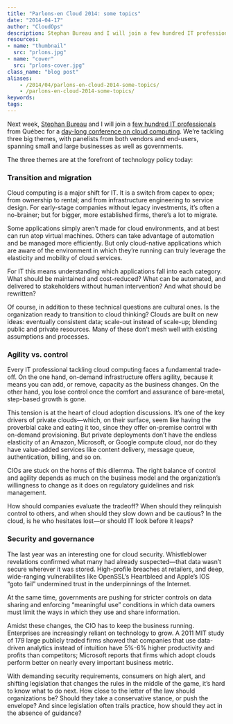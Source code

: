 ```yaml
---
title: "Parlons-en Cloud 2014: some topics"
date: "2014-04-17"
author: "CloudOps"
description: Stephan Bureau and I will join a few hundred IT professionals from Québec for a day-long conference on cloud computing.
resources:
- name: "thumbnail"
  src: "prlons.jpg"
- name: "cover"
  src: "prlons-cover.jpg"
class_name: "blog post"
aliases:
    - /2014/04/parlons-en-cloud-2014-some-topics/
    - /parlons-en-cloud-2014-some-topics/
keywords:
tags:
---
```



<p>Next week, <a href="http://en.wikipedia.org/wiki/St%C3%A9phan_Bureau" target="_blank">Stephan Bureau</a> and I will join a <a href="http://www.actionti.com/_accueil" target="_blank">few hundred IT professionals</a> from Québec for a <a href="http://www.actionti.com/Montr%E9al/evenements/id/533/eventShowSection/11" target="_blank">day-long conference on cloud computing</a>. We’re tackling three big themes, with panelists from both vendors and end-users, spanning small and large businesses as well as governments.</p><p>The three themes are at the forefront of technology policy today:</p><h3>Transition and migration</h3><p dir="ltr">Cloud computing is a major shift for IT. It is a switch from capex to opex; from ownership to rental; and from infrastructure engineering to service design. For early-stage companies without legacy investments, it’s often a no-brainer; but for bigger, more established firms, there’s a lot to migrate.</p><p dir="ltr">Some applications simply aren’t made for cloud environments, and at best can run atop virtual machines. Others can take advantage of automation and be managed more efficiently. But only cloud-native applications which are aware of the environment in which they’re running can truly leverage the elasticity and mobility of cloud services.</p><p dir="ltr">For IT this means understanding which applications fall into each category. What should be maintained and cost-reduced? What can be automated, and delivered to stakeholders without human intervention? And what should be rewritten?</p><p>Of course, in addition to these technical questions are cultural ones. Is the organization ready to transition to cloud thinking? Clouds are built on new ideas: eventually consistent data; scale-out instead of scale-up; blending public and private resources. Many of these don’t mesh well with existing assumptions and processes.</p><h3>Agility vs. control</h3><p dir="ltr">Every IT professional tackling cloud computing faces a fundamental trade-off. On the one hand, on-demand infrastructure offers agility, because it means you can add, or remove, capacity as the business changes. On the other hand, you lose control once the comfort and assurance of bare-metal, step-based growth is gone.</p><p dir="ltr">This tension is at the heart of cloud adoption discussions. It’s one of the key drivers of private clouds—which, on their surface, seem like having the proverbial cake and eating it too, since they offer on-premise control with on-demand provisioning. But private deployments don’t have the endless elasticity of an Amazon, Microsoft, or Google compute cloud, nor do they have value-added services like content delivery, message queue, authentication, billing, and so on.</p><p dir="ltr">CIOs are stuck on the horns of this dilemma. The right balance of control and agility depends as much on the business model and the organization’s willingness to change as it does on regulatory guidelines and risk management.</p><p>How should companies evaluate the tradeoff? When should they relinquish control to others, and when should they slow down and be cautious? In the cloud, is he who hesitates lost—or should IT look before it leaps?</p><h3>Security and governance</h3><p dir="ltr">The last year was an interesting one for cloud security. Whistleblower revelations confirmed what many had already suspected—that data wasn’t secure wherever it was stored. High-profile breaches at retailers, and deep, wide-ranging vulnerabilites like OpenSSL’s Heartbleed and Apple’s IOS “goto fail” undermined trust in the underpinnings of the Internet.</p><p dir="ltr">At the same time, governments are pushing for stricter controls on data sharing and enforcing “meaningful use” conditions in which data owners must limit the ways in which they use and share information.</p><p dir="ltr">Amidst these changes, the CIO has to keep the business running. Enterprises are increasingly reliant on technology to grow. A 2011 MIT study of 179 large publicly traded firms showed that companies that use data-driven analytics instead of intuition have 5%-6% higher productivity and profits than competitors; Microsoft reports that firms which adopt clouds perform better on nearly every important business metric.</p><p>With demanding security requirements, consumers on high alert, and shifting legislation that changes the rules in the middle of the game, it’s hard to know what to do next. How close to the letter of the law should organizations be? Should they take a conservative stance, or push the envelope? And since legislation often trails practice, how should they act in the absence of guidance?</p>